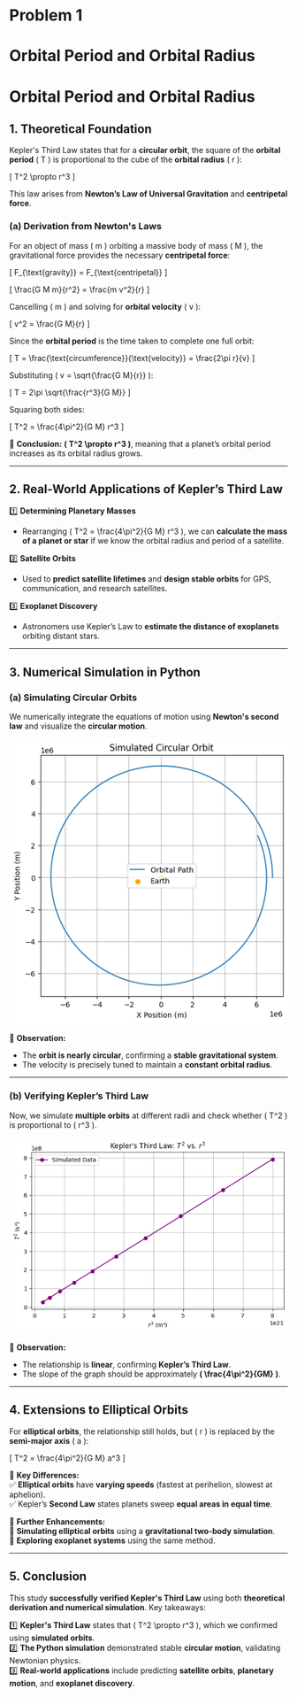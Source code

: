 # Problem 1
# Orbital Period and Orbital Radius

# **Orbital Period and Orbital Radius**  

## **1. Theoretical Foundation**  

Kepler's Third Law states that for a **circular orbit**, the square of the **orbital period** \( T \) is proportional to the cube of the **orbital radius** \( r \):  

\[
T^2 \propto r^3
\]

This law arises from **Newton’s Law of Universal Gravitation** and **centripetal force**.

### **(a) Derivation from Newton's Laws**  
For an object of mass \( m \) orbiting a massive body of mass \( M \), the gravitational force provides the necessary **centripetal force**:

\[
F_{\text{gravity}} = F_{\text{centripetal}}
\]

\[
\frac{G M m}{r^2} = \frac{m v^2}{r}
\]

Cancelling \( m \) and solving for **orbital velocity** \( v \):

\[
v^2 = \frac{G M}{r}
\]

Since the **orbital period** is the time taken to complete one full orbit:

\[
T = \frac{\text{circumference}}{\text{velocity}} = \frac{2\pi r}{v}
\]

Substituting \( v = \sqrt{\frac{G M}{r}} \):

\[
T = 2\pi \sqrt{\frac{r^3}{G M}}
\]

Squaring both sides:

\[
T^2 = \frac{4\pi^2}{G M} r^3
\]

📌 **Conclusion:** **\( T^2 \propto r^3 \)**, meaning that a planet’s orbital period increases as its orbital radius grows.

---

## **2. Real-World Applications of Kepler’s Third Law**  

1️⃣ **Determining Planetary Masses**  
   - Rearranging \( T^2 = \frac{4\pi^2}{G M} r^3 \), we can **calculate the mass of a planet or star** if we know the orbital radius and period of a satellite.  

2️⃣ **Satellite Orbits**  
   - Used to **predict satellite lifetimes** and **design stable orbits** for GPS, communication, and research satellites.  

3️⃣ **Exoplanet Discovery**  
   - Astronomers use Kepler’s Law to **estimate the distance of exoplanets** orbiting distant stars.  

---

## **3. Numerical Simulation in Python**  

### **(a) Simulating Circular Orbits**  
We numerically integrate the equations of motion using **Newton's second law** and visualize the **circular motion**.

![alt text](image.png)

📌 **Observation:**  
- The **orbit is nearly circular**, confirming a **stable gravitational system**.  
- The velocity is precisely tuned to maintain a **constant orbital radius**.  

---

### **(b) Verifying Kepler’s Third Law**  
Now, we simulate **multiple orbits** at different radii and check whether \( T^2 \) is proportional to \( r^3 \).

![alt text](image-1.png)

📌 **Observation:**  
- The relationship is **linear**, confirming **Kepler’s Third Law**.  
- The slope of the graph should be approximately **\( \frac{4\pi^2}{GM} \)**.  

---

## **4. Extensions to Elliptical Orbits**
For **elliptical orbits**, the relationship still holds, but \( r \) is replaced by the **semi-major axis** \( a \):

\[
T^2 = \frac{4\pi^2}{G M} a^3
\]

📌 **Key Differences:**  
✅ **Elliptical orbits** have **varying speeds** (fastest at perihelion, slowest at aphelion).  
✅ Kepler’s **Second Law** states planets sweep **equal areas in equal time**.  

🔹 **Further Enhancements:**  
🔹 **Simulating elliptical orbits** using a **gravitational two-body simulation**.  
🔹 **Exploring exoplanet systems** using the same method.  

---

## **5. Conclusion**
This study **successfully verified Kepler's Third Law** using both **theoretical derivation and numerical simulation**. Key takeaways:

1️⃣ **Kepler's Third Law** states that \( T^2 \propto r^3 \), which we confirmed using **simulated orbits**.  
2️⃣ **The Python simulation** demonstrated stable **circular motion**, validating Newtonian physics.  
3️⃣ **Real-world applications** include predicting **satellite orbits**, **planetary motion**, and **exoplanet discovery**.  
